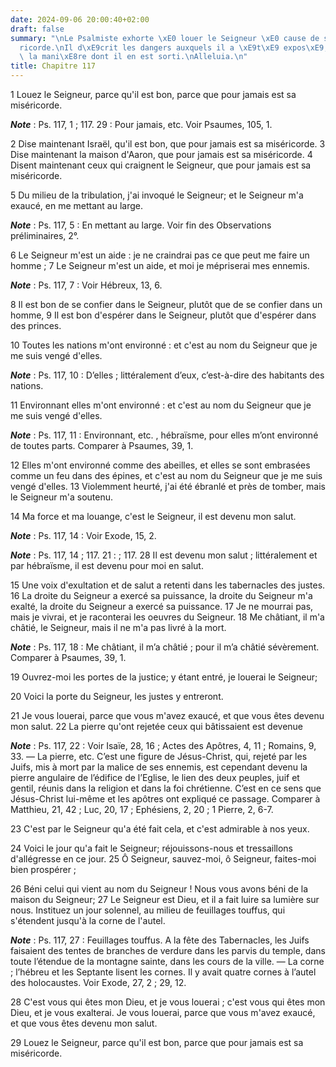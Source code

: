 ```yaml
---
date: 2024-09-06 20:00:40+02:00
draft: false
summary: "\nLe Psalmiste exhorte \xE0 louer le Seigneur \xE0 cause de sa grande mis\xE9\
  ricorde.\nIl d\xE9crit les dangers auxquels il a \xE9t\xE9 expos\xE9, et marque\
  \ la mani\xE8re dont il en est sorti.\nAlleluia.\n"
title: Chapitre 117
---
```





1 Louez le Seigneur, parce qu'il est bon, parce que pour jamais est sa miséricorde.

***Note*** :  Ps. 117, 1 ; 117. 29 : Pour jamais, etc. Voir Psaumes, 105, 1.

2 Dise maintenant Israël, qu'il est bon, que pour jamais est sa miséricorde. 3 Dise maintenant la maison d'Aaron, que pour jamais est sa miséricorde. 4 Disent maintenant ceux qui craignent le Seigneur, que pour jamais est sa miséricorde.


5 Du milieu de la tribulation, j'ai invoqué le Seigneur; et le Seigneur m'a exaucé, en me mettant au large.

***Note*** :  Ps. 117, 5 : En mettant au large. Voir fin des Observations préliminaires, 2°.

6 Le Seigneur m'est un aide : je ne craindrai pas ce que peut me faire un homme ; 7 Le Seigneur m'est un aide, et moi je mépriserai mes ennemis.

***Note*** :  Ps. 117, 7 : Voir Hébreux, 13, 6.

8 Il est bon de se confier dans le Seigneur, plutôt que de se confier dans un homme, 9 Il est bon d'espérer dans le Seigneur, plutôt que d'espérer dans des princes.


10 Toutes les nations m'ont environné : et c'est au nom du Seigneur que je me suis vengé d'elles.

***Note*** :  Ps. 117, 10 : D’elles ; littéralement d’eux, c’est-à-dire des habitants des nations.

11 Environnant elles m'ont environné : et c'est au nom du Seigneur que je me suis vengé d'elles.

***Note*** :  Ps. 117, 11 : Environnant, etc. , hébraïsme, pour elles m’ont environné de toutes parts. Comparer à Psaumes, 39, 1.

12 Elles m'ont environné comme des abeilles, et elles se sont embrasées comme un feu dans des épines, et c'est au nom du Seigneur que je me suis vengé d'elles. 13 Violemment heurté, j'ai été ébranlé et près de tomber, mais le Seigneur m'a soutenu.


14 Ma force et ma louange, c'est le Seigneur, il est devenu mon salut.

***Note*** :  Ps. 117, 14 : Voir Exode, 15, 2.

***Note*** :  Ps. 117, 14 ; 117. 21 : ; 117. 28 Il est devenu mon salut ; littéralement et par hébraïsme, il est devenu pour moi en salut.

15 Une voix d'exultation et de salut a retenti dans les tabernacles des justes. 16 La droite du Seigneur a exercé sa puissance, la droite du Seigneur m'a exalté, la droite du Seigneur a exercé sa puissance. 17 Je ne mourrai pas, mais je vivrai, et je raconterai les oeuvres du Seigneur. 18 Me châtiant, il m'a châtié, le Seigneur, mais il ne m'a pas livré à la mort.

***Note*** :  Ps. 117, 18 : Me châtiant, il m’a châtié ; pour il m’a châtié sévèrement. Comparer à Psaumes, 39, 1.


19 Ouvrez-moi les portes de la justice; y étant entré, je louerai le Seigneur;


20 Voici la porte du Seigneur, les justes y entreront.


21 Je vous louerai, parce que vous m'avez exaucé, et que vous êtes devenu mon salut. 22 La pierre qu'ont rejetée ceux qui bâtissaient est devenue

***Note*** :  Ps. 117, 22 : Voir Isaïe, 28, 16 ; Actes des Apôtres, 4, 11 ; Romains, 9, 33. ― La pierre, etc. C’est une figure de Jésus-Christ, qui, rejeté par les Juifs, mis à mort par la malice de ses ennemis, est cependant devenu la pierre angulaire de l’édifice de l’Eglise, le lien des deux peuples, juif et gentil, réunis dans la religion et dans la foi chrétienne. C’est en ce sens que Jésus-Christ lui-même et les apôtres ont expliqué ce passage. Comparer à Matthieu, 21, 42 ; Luc, 20, 17 ; Ephésiens, 2, 20 ; 1 Pierre, 2, 6-7.


23 C'est par le Seigneur qu'a été fait cela, et c'est admirable à nos yeux.


24 Voici le jour qu'a fait le Seigneur; réjouissons-nous et tressaillons d'allégresse en ce jour. 25 Ô Seigneur, sauvez-moi, ô Seigneur, faites-moi bien prospérer ;


26 Béni celui qui vient au nom du Seigneur ! Nous vous avons béni de la maison du Seigneur; 27 Le Seigneur est Dieu, et il a fait luire sa lumière sur nous. Instituez un jour solennel, au milieu de feuillages touffus, qui s'étendent jusqu'à la corne de l'autel.

***Note*** :  Ps. 117, 27 : Feuillages touffus. A la fête des Tabernacles, les Juifs faisaient des tentes de branches de verdure dans les parvis du temple, dans toute l’étendue de la montagne sainte, dans les cours de la ville. ― La corne ; l’hébreu et les Septante lisent les cornes. Il y avait quatre cornes à l’autel des holocaustes. Voir Exode, 27, 2 ; 29, 12.


28 C'est vous qui êtes mon Dieu, et je vous louerai ; c'est vous qui êtes mon Dieu, et je vous exalterai. Je vous louerai, parce que vous m'avez exaucé, et que vous êtes devenu mon salut.


29 Louez le Seigneur, parce qu'il est bon, parce que pour jamais est sa miséricorde.

